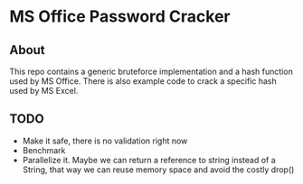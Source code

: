 # MS Office Password Cracker

## About

This repo contains a generic bruteforce implementation and a hash function used by MS Office. There is also example code
to crack a specific hash used by MS Excel.

## TODO

- Make it safe, there is no validation right now
- Benchmark
- Parallelize it. Maybe we can return a reference to string instead of a String, that way we can reuse memory space and
    avoid the costly drop()
